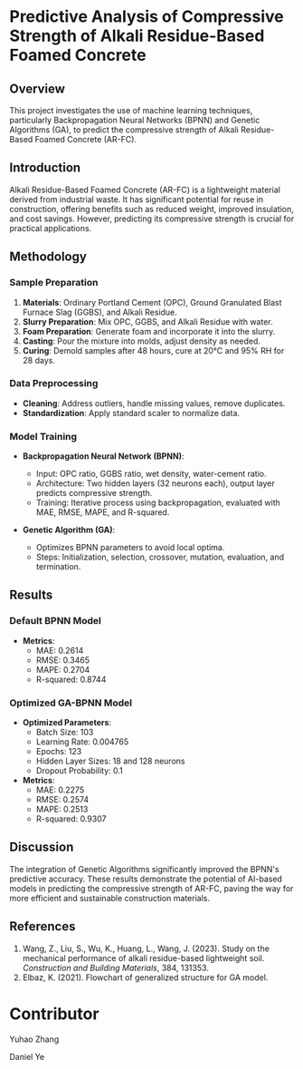 # Predictive Analysis of Compressive Strength of Alkali Residue-Based Foamed Concrete

## Overview
This project investigates the use of machine learning techniques, particularly Backpropagation Neural Networks (BPNN) and Genetic Algorithms (GA), to predict the compressive strength of Alkali Residue-Based Foamed Concrete (AR-FC).

## Introduction
Alkali Residue-Based Foamed Concrete (AR-FC) is a lightweight material derived from industrial waste. It has significant potential for reuse in construction, offering benefits such as reduced weight, improved insulation, and cost savings. However, predicting its compressive strength is crucial for practical applications.

## Methodology
### Sample Preparation
1. **Materials**: Ordinary Portland Cement (OPC), Ground Granulated Blast Furnace Slag (GGBS), and Alkali Residue.
2. **Slurry Preparation**: Mix OPC, GGBS, and Alkali Residue with water.
3. **Foam Preparation**: Generate foam and incorporate it into the slurry.
4. **Casting**: Pour the mixture into molds, adjust density as needed.
5. **Curing**: Demold samples after 48 hours, cure at 20°C and 95% RH for 28 days.

### Data Preprocessing
- **Cleaning**: Address outliers, handle missing values, remove duplicates.
- **Standardization**: Apply standard scaler to normalize data.

### Model Training
- **Backpropagation Neural Network (BPNN)**:
  - Input: OPC ratio, GGBS ratio, wet density, water-cement ratio.
  - Architecture: Two hidden layers (32 neurons each), output layer predicts compressive strength.
  - Training: Iterative process using backpropagation, evaluated with MAE, RMSE, MAPE, and R-squared.

- **Genetic Algorithm (GA)**:
  - Optimizes BPNN parameters to avoid local optima.
  - Steps: Initialization, selection, crossover, mutation, evaluation, and termination.

## Results
### Default BPNN Model
- **Metrics**:
  - MAE: 0.2614
  - RMSE: 0.3465
  - MAPE: 0.2704
  - R-squared: 0.8744

### Optimized GA-BPNN Model
- **Optimized Parameters**:
  - Batch Size: 103
  - Learning Rate: 0.004765
  - Epochs: 123
  - Hidden Layer Sizes: 18 and 128 neurons
  - Dropout Probability: 0.1
- **Metrics**:
  - MAE: 0.2275
  - RMSE: 0.2574
  - MAPE: 0.2513
  - R-squared: 0.9307

## Discussion
The integration of Genetic Algorithms significantly improved the BPNN's predictive accuracy. These results demonstrate the potential of AI-based models in predicting the compressive strength of AR-FC, paving the way for more efficient and sustainable construction materials.

## References
1. Wang, Z., Liu, S., Wu, K., Huang, L., Wang, J. (2023). Study on the mechanical performance of alkali residue-based lightweight soil. *Construction and Building Materials*, 384, 131353.
2. Elbaz, K. (2021). Flowchart of generalized structure for GA model. 

# Contributor
Yuhao Zhang

Daniel Ye
